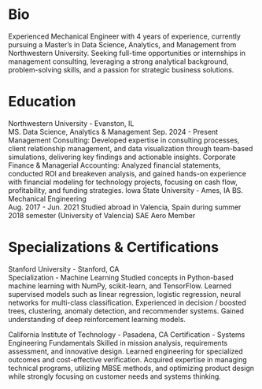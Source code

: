 # Bio
Experienced Mechanical Engineer with 4 years of experience, currently pursuing a Master’s in Data Science, Analytics, and Management from Northwestern University. Seeking full-time opportunities or internships in management consulting, leveraging a strong analytical background, problem-solving skills, and a passion for strategic business solutions.

# Education
Northwestern University - Evanston, IL  						 
MS. Data Science, Analytics & Management
Sep. 2024 - Present
Management Consulting: Developed expertise in consulting processes, client relationship management, and data visualization through team-based simulations, delivering key findings and actionable insights.
Corporate Finance & Managerial Accounting: Analyzed financial statements, conducted ROI and breakeven analysis, and gained hands-on experience with financial modeling for technology projects, focusing on cash flow, profitability, and funding strategies.
Iowa State University - Ames, IA
BS. Mechanical Engineering			
Aug. 2017 - Jun. 2021 
Studied abroad in Valencia, Spain during summer 2018 semester (University of Valencia)
SAE Aero Member

# Specializations & Certifications
Stanford University - Stanford, CA					
Specialization - Machine Learning
Studied concepts in Python-based machine learning with NumPy, scikit-learn, and TensorFlow. Learned supervised models such as linear regression, logistic regression, neural networks for multi-class classification. 
Experienced in decision / boosted trees, clustering, anomaly detection, and recommender systems. Gained understanding of deep reinforcement learning models.

California Institute of Technology - Pasadena, CA
Certification - Systems Engineering Fundamentals
Skilled in mission analysis, requirements assessment, and innovative design. Learned engineering for specialized outcomes and cost-effective verification.
Acquired expertise in managing technical programs, utilizing MBSE methods, and optimizing product design while strongly focusing on customer needs and systems thinking.


